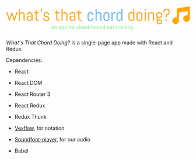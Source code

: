 # ![What's That Chord Doing?](docs/img/logo.png)

_What's That Chord Doing_? is a single-page app made with React and Redux.

Dependencies:

* React

* React DOM

* React Router 3

* React Redux 

* Redux Thunk

* [Vexflow](https://github.com/0xfe/vexflow/), for notation

* [Soundfont-player](https://github.com/danigb/soundfont-player), for our audio

* Babel
